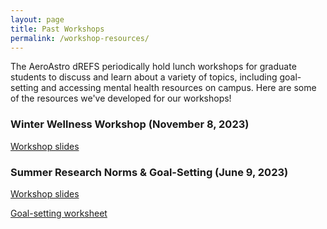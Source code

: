 ```yaml
---
layout: page
title: Past Workshops 
permalink: /workshop-resources/
---
```


The AeroAstro dREFS periodically hold lunch workshops for graduate students to discuss and learn about a variety of topics, including goal-setting and accessing mental health resources on campus. Here are some of the resources we've developed for our workshops!

### Winter Wellness Workshop (November 8, 2023)
[Workshop slides](../assets/winter_wellness_slides_110823.pdf)

### Summer Research Norms & Goal-Setting (June 9, 2023)

[Workshop slides](../assets/summer_research_slides_060923.pdf)

[Goal-setting worksheet](../assets/goal_setting_printable.pdf)


